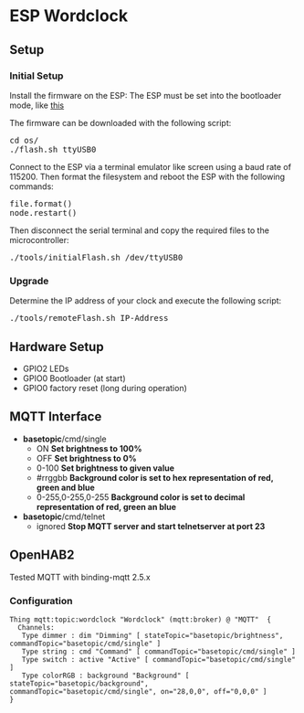 # ESP Wordclock
## Setup

### Initial Setup
Install the firmware on the ESP:
The ESP must be set into the bootloader mode, like [this](https://www.ccc-mannheim.de/wiki/ESP8266#Boot_Modi)

The firmware can be downloaded with the following script:
<pre>
cd os/
./flash.sh ttyUSB0
</pre>

Connect to the ESP via a terminal emulator like screen using a baud rate of 115200. Then format the filesystem and reboot the ESP with the following commands:
<pre>
file.format()
node.restart()
</pre>

Then disconnect the serial terminal and copy the required files to the microcontroller:
<pre>
./tools/initialFlash.sh /dev/ttyUSB0
</pre>

### Upgrade

Determine the IP address of your clock and execute the following script:
<pre>
./tools/remoteFlash.sh IP-Address
</pre>

## Hardware Setup
* GPIO2     LEDs
* GPIO0	    Bootloader (at start)
* GPIO0	    factory reset (long during operation)

## MQTT Interface
* **basetopic**/cmd/single
  * ON **Set brightness to 100%**
  * OFF **Set brightness to 0%**
  * 0-100 **Set brightness to given value**
  * #rrggbb **Background color is set to hex representation of red, green and blue**
  * 0-255,0-255,0-255 **Background color is set to decimal representation of red, green an blue**
* **basetopic**/cmd/telnet
  * ignored **Stop MQTT server and start telnetserver at port 23**

## OpenHAB2
Tested MQTT with binding-mqtt 2.5.x
### Configuration
```
Thing mqtt:topic:wordclock "Wordclock" (mqtt:broker) @ "MQTT"  {
  Channels:
   Type dimmer : dim "Dimming" [ stateTopic="basetopic/brightness", commandTopic="basetopic/cmd/single" ]
   Type string : cmd "Command" [ commandTopic="basetopic/cmd/single" ]
   Type switch : active "Active" [ commandTopic="basetopic/cmd/single" ]
   Type colorRGB : background "Background" [ stateTopic="basetopic/background", commandTopic="basetopic/cmd/single", on="28,0,0", off="0,0,0" ]
}
```
